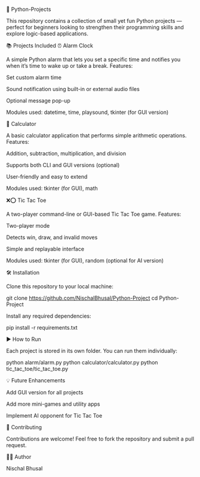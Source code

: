 🐍 Python-Projects

This repository contains a collection of small yet fun Python projects — perfect for beginners looking to strengthen their programming skills and explore logic-based applications.

📚 Projects Included
⏰ Alarm Clock

A simple Python alarm that lets you set a specific time and notifies you when it’s time to wake up or take a break.
Features:

Set custom alarm time

Sound notification using built-in or external audio files

Optional message pop-up

Modules used:
datetime, time, playsound, tkinter (for GUI version)

🧮 Calculator

A basic calculator application that performs simple arithmetic operations.
Features:

Addition, subtraction, multiplication, and division

Supports both CLI and GUI versions (optional)

User-friendly and easy to extend

Modules used:
tkinter (for GUI), math

❌⭕ Tic Tac Toe

A two-player command-line or GUI-based Tic Tac Toe game.
Features:

Two-player mode

Detects win, draw, and invalid moves

Simple and replayable interface

Modules used:
tkinter (for GUI), random (optional for AI version)

🛠️ Installation

Clone this repository to your local machine:

git clone https://github.com/NischalBhusal/Python-Project
cd Python-Project


Install any required dependencies:

pip install -r requirements.txt

▶️ How to Run

Each project is stored in its own folder. You can run them individually:

python alarm/alarm.py
python calculator/calculator.py
python tic_tac_toe/tic_tac_toe.py


💡 Future Enhancements

Add GUI version for all projects

Add more mini-games and utility apps

Implement AI opponent for Tic Tac Toe

🤝 Contributing

Contributions are welcome! Feel free to fork the repository and submit a pull request.

🧑‍💻 Author

Nischal Bhusal
